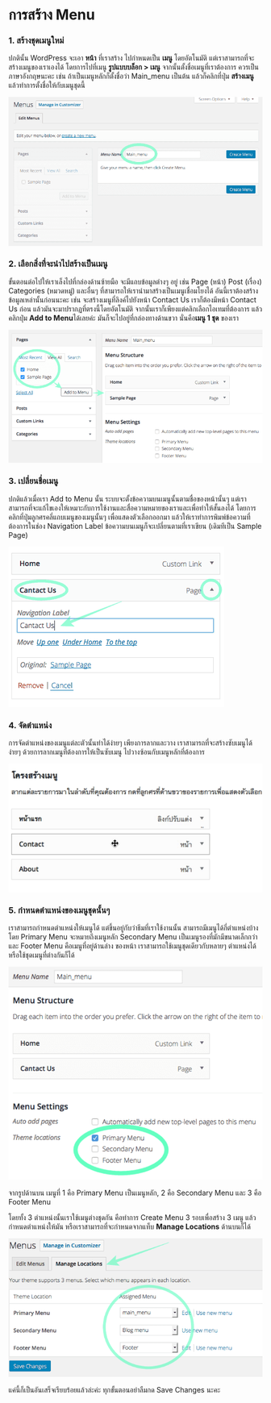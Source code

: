 # การสร้าง Menu

### 1. สร้างชุดเมนูใหม่

ปกตินั้น WordPress จะเอา **หน้า** ที่เราสร้าง ไปกำหนดเป็น **เมนู** โดยอัตโนมัติ แต่เราสามารถที่จะสร้างเมนูของเราเองได้ โดยการไปที่เมนู **รูปแบบบล็อก &gt; เมนู** จากนั้นตั้งชื่อเมนูที่เราต้องการ ควรเป็นภาษาอังกฤษนะคะ เช่น ถ้าเป็นเมนูหลักก็ตั้งชื่อว่า Main\_menu เป็นต้น แล้วก็คลิกที่ปุ่ม **สร้างเมนู**  
แล้วทำการตั้งชื่อให้กับเมนูชุดนี้

![](.gitbook/assets/create-main_menu.png)

### 2. เลือกสิ่งที่จะนำไปสร้างเป็นเมนู

ขั้นตอนต่อไปให้เราเล็งไปที่กล่องด้านซ้ายมือ จะมีแถบข้อมูลต่างๆ อยู่ เช่น Page \(หน้า\) Post \(เรื่อง\) Categories \(หมวดหมู่\) และอื่นๆ ที่สามารถให้เรานำมาสร้างเป็นเมนูเชื่อมโยงได้ อันนี้เราต้องสร้างข้อมูลเหล่านั้นก่อนนะคะ เช่น จะสร้างเมนูที่ลิงค์ไปยังหน้า Contact Us เราก็ต้องมีหน้า Contact Us ก่อน แล้วมันจะมาปรากฏที่ตรงนี้โดยอัตโนมัติ จากนั้นเราก็เพียงแต่คลิกเลือกไอเทมที่ต้องการ แล้วคลิกปุ่ม **Add to Menu**ได้เลยค่ะ มันก็จะไปอยู่ที่กล่องทางด้านขวา นั่นคือ**เมนู 1 ชุด** ของเรา

![](.gitbook/assets/add-item-to-menu.png)

### 3. เปลี่ยนชื่อเมนู

ปกติแล้วเมื่อเรา Add to Menu นั้น ระบบจะตั้งข้อความบนเมนูนั้นตามชื่อของหน้านั้นๆ แต่เราสามารถที่จะแก้ไขเองให้เหมาะกับการใช้งานและสื่อความหมายของเราและเพื่อทำให้สั้นลงได้ โดยการคลิกที่ปุ่มลูกศรคลี่แถบเมนูของเมนูนั้นๆ เพื่อแสดงตัวเลือกออกมา แล้วให้เราทำการพิมพ์ข้อความที่ต้องการในช่อง Navigation Label ข้อความบนเมนูก็จะเปลี่ยนตามที่เราเขียน \(เดิมทีเป็น Sample Page\)

![](.gitbook/assets/change-menu-label.png)

### 4. จัดตำแหน่ง

การจัดตำแหน่งของเมนูแต่ละตัวนั้นทำได้ง่ายๆ เพียงการลากและวาง เราสามารถที่จะสร้างซับเมนูได้ง่ายๆ ด้วยการลากเมนูที่ต้องการให้เป็นซับเมนู ไปวางซ้อนกับเมนูหลักที่ต้องการ

![](.gitbook/assets/drag-menu.gif)

### 5. กำหนดตำแหน่งของเมนูชุดนั้นๆ

เราสามารถกำหนดตำแหน่งให้เมนูได้ แต่ขึ้นอยู่กับว่าธีมที่เราใช้งานนั้น สามารถมีเมนูได้กี่ตำแหน่งบ้าง โดย Primary Menu จะหมายถึงเมนูหลัก Secondary Menu เป็นเมนูรองที่มักมีขนาดเล็กกว่า และ Footer Menu คือเมนูที่อยู่ด้านล่าง ของหน้า เราสามารถใช้เมนูชุดเดียวกับหลายๆ ตำแหน่งได้ หรือใช้ชุดเมนูที่ต่างกันก็ได้

![](.gitbook/assets/set-menu-location.png)

จากรูปด้านบน เมนูที่ 1  คือ Primary Menu เป็นเมนูหลัก, 2 คือ Secondary Menu และ 3 คือ Footer Menu

โดยทั้ง 3 ตำแหน่งนั้นเราใช้เมนูต่างชุดกัน คือทำการ Create Menu 3 รอบเพื่อสร้าง 3 เมนู แล้วกำหนดตำแหน่งให้มัน หรือเราสามารถที่จะกำหนดจากแท็บ **Manage Locations** ด้านบนก็ได้

![](.gitbook/assets/menu-manage-location.png)

 แค่นี้ก็เป็นอันเสร็จเรียบร้อยแล้วล่ะค่ะ ทุกขั้นตอนอย่าลืมกด Save Changes นะคะ

